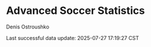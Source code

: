 # Advanced Soccer Statistics
Denis Ostroushko

<!-- gfm -->

Last successful data update: 2025-07-27 17:19:27 CST
